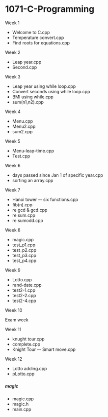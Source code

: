 # 1071-C-Programming

Week 1
* Welcome to C.cpp
* Temperature convert.cpp
* Find roots for equations.cpp

Week 2
* Leap year.cpp
* Second.cpp

Week 3
* Leap year using while loop.cpp
* Convert seconds using while loop.cpp
* BMI using while.cpp
* sum(n1,n2).cpp

Week 4
* Menu.cpp
* Menu2.cpp
* sum2.cpp

Week 5
* Menu-leap-time.cpp
* Test.cpp

Week 6
* days passed since Jan 1 of specific year.cpp
* sorting an array.cpp

Week 7
* Hanoi tower -- six functions.cpp
* fib(n).cpp
* re gcd & gcd.cpp
* re sum.cpp
* re sumodd.cpp

Week 8
* magic.cpp
* test_p1.cpp
* test_p2.cpp
* test_p3.cpp
* test_p4.cpp

Week 9
* Lotto.cpp
* rand-date.cpp
* test2-1.cpp
* test2-2.cpp
* test2-4.cpp

Week 10

Exam week



Week 11
* knught tour.cpp
* complete.cpp
* Knight Tour -- Smart move.cpp

Week 12
* Lotto adding.cpp
* pLotto.cpp
#####
##### magic
*    magic.cpp
*    magic.h
*    main.cpp


